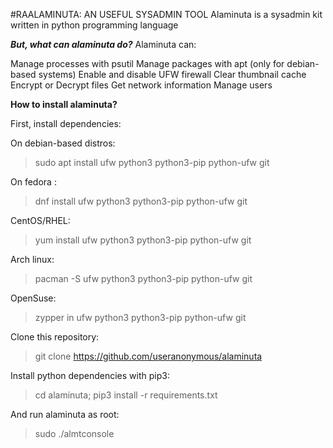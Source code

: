 #RAALAMINUTA: AN USEFUL SYSADMIN TOOL
Alaminuta is a sysadmin kit written in python programming
language


***But, what can alaminuta do?***
Alaminuta can:

Manage processes with psutil
Manage packages with apt (only for debian-based systems)
Enable and disable UFW firewall
Clear thumbnail cache
Encrypt or Decrypt files
Get network information
Manage users

**How to install alaminuta?**

First, install dependencies:

On debian-based distros:
> sudo apt install ufw python3 python3-pip python-ufw git

On fedora :
> dnf install ufw python3 python3-pip python-ufw git

CentOS/RHEL:
> yum install ufw python3 python3-pip python-ufw git

Arch linux:
>pacman -S ufw python3 python3-pip python-ufw git

OpenSuse:
> zypper in ufw python3 python3-pip python-ufw git

Clone this repository:

> git clone https://github.com/useranonymous/alaminuta

Install python dependencies with pip3:
> cd alaminuta; pip3 install -r requirements.txt

And run alaminuta as root:

> sudo ./almtconsole
